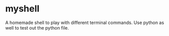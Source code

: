 # myshell
A homemade shell to play with different terminal commands. 
Use python as well to test out the python file. 
